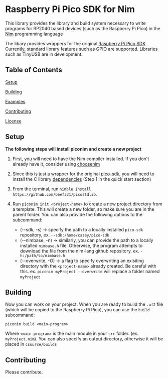 # Raspberry Pi Pico SDK for Nim

This library provides the library and build system necessary to write programs for RP2040 based devices (such as the Raspberry Pi Pico) in the [Nim](https://nim-lang.org/) programming language

The libary provides wrappers for the original [Raspberry Pi Pico SDK](https://github.com/raspberrypi/pico-sdk). Currently, standard library features such as GPIO are supported. Libraries such as TinyUSB are in development.

## Table of Contents

[Setup](##Setup)

[Building](##Building)

[Examples](examples)

[Contributing](##Contributing)

[License](LICENSE)

## Setup

**The following steps will install piconim and create a new project**

1. First, you will need to have the Nim compiler installed. If you don't already 
have it, consider using [choosenim](https://github.com/dom96/choosenim)

2. Since this is just a wrapper for the original 
[pico-sdk](https://github.com/raspberrypi/pico-sdk), you will need to install the C 
library [dependencies](https://github.com/raspberrypi/pico-sdk#quick-start-your-own-project) 
(Step 1 in the quick start section)

3. From the terminal, run `nimble install https://github.com/beef331/picostdlib`.

4. Run `piconim init <project-name>` to create a new project directory from a 
template. This will create a new folder, so make sure you are in the parent folder.
You can also provide the following options to the subcommand:
    - (--sdk, -s) -> specify the path to a locally installed `pico-sdk` repository, 
    ex.  `--sdk:/home/casey/pico-sdk`
    - (--nimbase, -n) -> similarly, you can provide the path to a locally installed 
    `nimbase.h` file. Otherwise, the program attempts to download the file from
    the nim-lang github repository. ex. `-h:/path/to/nimbase.h`
    - (--overwrite, -O) -> a flag to specify overwriting an exisiting directory 
    with the `<project-name>` already created. Be careful with this. 
    ex. `piconim myProject --overwrite` will replace a folder named `myProject`

## Building

Now you can work on your project. When you are ready to build the `.uf2` file 
(which will be copied to the Raspberry Pi Pico), you can use the `build` subcommand:

`piconim build <main-program>`

Where `<main-program>` is the main module in your `src` folder. (ex. `myProject.nim`). 
You can also specify an output directory, otherwise it will be placed in `csource/builds`

## Contributing

Please contribute.
